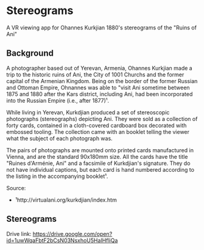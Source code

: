 # Stereograms
A VR viewing app for Ohannes Kurkjian 1880's stereograms of the "Ruins of Ani"

## Background
A photographer based out of Yerevan, Armenia, Ohannes Kurkjian made a trip to the historic ruins of Ani, the City of 1001 Churchs and the former capital of the Armenian Kingdom. Being on the border of the former Russian and Ottoman Empire, Ohnannes was able to "visit Ani sometime between 1875 and 1880 after the Kars district, including Ani, had been incorporated into the Russian Empire (i.e., after 1877)¹. 

While living in Yerevan, Kurkdjian produced a set of stereoscopic photographs (stereographs) depicting Ani. They were sold as a collection of forty cards, contained in a cloth-covered cardboard box decorated with embossed tooling. The collection came with an booklet telling the viewer what the subject of each photograph was.

The pairs of photographs are mounted onto printed cards manufactured in Vienna, and are the standard 90x180mm size. All the cards have the title "Ruines d'Arménie, Ani" and a facsimile of Kurkdjian's signature. They do not have individual captions, but each card is hand numbered according to the listing in the accompanying booklet¹.

Source:
- ¹http://virtualani.org/kurkdjian/index.htm

## Stereograms
Drive link: https://drive.google.com/open?id=1uwWqaFbtF2bCsN03NsxhoU5HaIHfliQa
